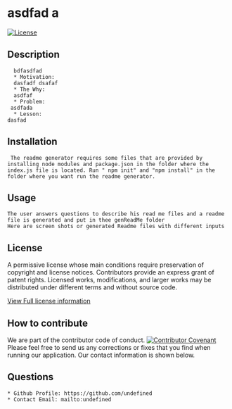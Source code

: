 # asdfad a
  [![License](https://img.shields.io/badge/License-Apache%202.0-blue.svg)](https://opensource.org/licenses/Apache-2.0)
  ## Description
      bdfasdfad
      * Motivation: 
      dasfadf dsafaf
      * The Why: 
      asdfaf
      * Problem:
     asdfada
      * Lesson:
    dasfad
  ## Installation
     The readme generator requires some files that are provided by installing node modules and package.json in the folder where the index.js file is located. Run " npm init" and "npm install" in the folder where you want run the readme generator.
    
  ## Usage
    The user answers questions to describe his read me files and a readme file is generated and put in thee genReadMe folder
    Here are screen shots or generated Readme files with different inputs
  
  ## License
   A permissive license whose main conditions require preservation of copyright and license notices. Contributors provide an express grant of patent rights. Licensed works, modifications, and larger works may be distributed under different terms and without source code.

  [View Full license information ](https://choosealicense.com/licenses/apache-2.0/)

  ## How to contribute
   We are part of the contributor code of conduct. 
   [![Contributor Covenant](https://img.shields.io/badge/Contributor%20Covenant-2.1-4baaaa.svg)](code_of_conduct.md)
   Please feel free to send us any corrections or fixes that you find when running our application. Our contact information is shown below.
  ## Questions
    * Github Profile: https://github.com/undefined
    * Contact Email: mailto:undefined
